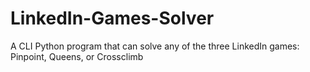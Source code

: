 # LinkedIn-Games-Solver

A CLI Python program that can solve any of the three LinkedIn games: Pinpoint, Queens, or Crossclimb

<!-- TODO: Fix the formatting issues in Queens game -->
<!-- TODO: Improve the Pinpoint solver - maybe using clustering and embeddings? -->
<!-- TODO: Create the Crossclimb solver -->